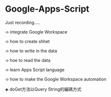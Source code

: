 # Google-Apps-Script
Just recording.....

➩ integrate Google Workspace

➩ how to create shhet

➩ how to write in the data

➩ hoe to read the data

➩ learn Apps Script language

➩ how to make the Google Workspace automation


◈ doGet方法以Query String的編碼方式
